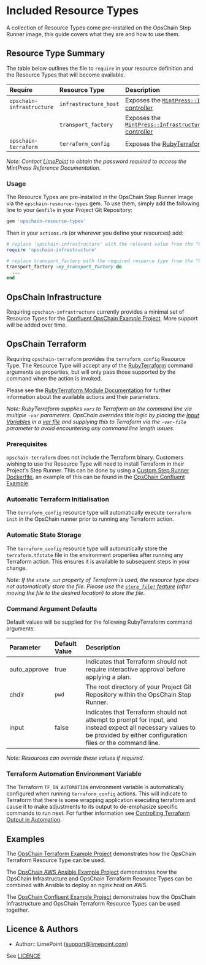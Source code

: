 # Included Resource Types

A collection of Resource Types come pre-installed on the OpsChain Step Runner image, this guide covers what they are and how to use them.

## Resource Type Summary

The table below outlines the file to `require` in your resource definition and the Resource Types that will become available.

| Require                   | Resource Type      | Description                          |
| :------------------------ | :-------------------- | :----------------------------------- |
| `opschain-infrastructure` | `infrastructure_host` | Exposes the [`MintPress::Infrastructure::Host` controller](https://docs.limepoint.com/reference/ruby/MintPress/Infrastructure/Host.html) |
|                           | `transport_factory`   | Exposes the [`MintPress::Infrastructure::TransportFactory` controller](https://docs.limepoint.com/reference/ruby/MintPress/Infrastructure/TransportFactory.html) |
| `opschain-terraform`      | `terraform_config`    | Exposes the [RubyTerraform](https://github.com/infrablocks/ruby_terraform/tree/v1.2.0) gem |

_Note: Contact [LimePoint](mailto:opschain@limepoint.com) to obtain the password required to access the MintPress Reference Documentation._

### Usage

The Resource Types are pre-installed in the OpsChain Step Runner Image via the `opschain-resource-types` gem. To use them, simply add the following line to your `Gemfile` in your Project Git Repository:

```ruby
gem 'opschain-resource-types'
```

Then in your `actions.rb` (or wherever you define your resources) add:

```ruby
# replace 'opschain-infrastructure' with the relevant value from the "Require" column in the table above
require 'opschain-infrastructure'

# replace transport_factory with the required resource type from the "Resource Type" column in the table above
transport_factory :my_transport_factory do
  ...
end
```

## OpsChain Infrastructure

Requiring `opschain-infrastructure` currently provides a minimal set of Resource Types for the [Confluent OpsChain Example Project](https://github.com/LimePoint/opschain-examples-confluent). More support will be added over time.

## OpsChain Terraform

Requiring `opschain-terraform` provides the `terraform_config` Resource Type. The Resource Type will accept any of the [RubyTerraform](https://github.com/infrablocks/ruby_terraform/blob/v1.2.0/README.md) command arguments as properties, but will only pass those supported by the command when the action is invoked.

Please see the [RubyTerraform Module Documentation](https://infrablocks.github.io/ruby_terraform/RubyTerraform.html) for further information about the available actions and their parameters.

_Note: RubyTerraform supplies `vars` to Terraform on the command line via multiple `-var` parameters. OpsChain overrides this logic by placing the [Input Variables](https://www.terraform.io/docs/language/values/variables.html) in a [var file](https://www.terraform.io/docs/language/values/variables.html#variable-definitions-tfvars-files) and supplying this to Terraform via the `-var-file` parameter to avoid encountering any command line length issues._

### Prerequisites

`opschain-terraform` does not include the Terraform binary. Customers wishing to use the Resource Type will need to install Terraform in their Project's Step Runner. This can be done by using a [Custom Step Runner Dockerfile](../developing_resources.md#custom-step-runner-dockerfiles), an example of this can be found in the [OpsChain Confluent Example](https://github.com/LimePoint/opschain-examples-confluent/blob/75473f7fbac4150b3d5c583dfc52c6b22044552f/.opschain/Dockerfile#L8).

### Automatic Terraform Initialisation

The `terraform_config` resource type will automatically execute `terraform init` in the OpsChain runner prior to running any Terraform action.

### Automatic State Storage

The `terraform_config` resource type will automatically store the `terraform.tfstate` file in the environment properties after running any Terraform action. This ensures it is available to subsequent steps in your change.

_Note: If the `state_out` property of Terraform is used, the resource type does not automatically store the file. Please use the [`store_file!` feature](properties.md#storing--removing-files) (after moving the file to the desired location) to store the file._

### Command Argument Defaults

Default values will be supplied for the following RubyTerraform command arguments:

Parameter    | Default Value | Description
:----------- | :------------ | :-------------------------------------------------------------------------------
auto_approve | true          | Indicates that Terraform should not require interactive approval before applying a plan.
chdir        | `pwd`         | The root directory of your Project Git Repository within the OpsChain Step Runner.
input        | false         | Indicates that Terraform should not attempt to prompt for input, and instead expect all necessary values to be provided by either configuration files or the command line.

_Note: Resources can override these values if required._

### Terraform Automation Environment Variable

The Terraform `TF_IN_AUTOMATION` environment variable is automatically configured when running `terraform_config` actions. This will indicate to Terraform that there is some wrapping application executing terraform and cause it to make adjustments to its output to de-emphasize specific commands to run next. For further information see [Controlling Terraform Output in Automation](https://learn.hashicorp.com/tutorials/terraform/automate-terraform#controlling-terraform-output-in-automation).

## Examples

The [OpsChain Terraform Example Project](https://github.com/LimePoint/opschain-examples-terraform) demonstrates how the OpsChain Terraform Resource Type can be used.

The [OpsChain AWS Ansible Example Project](https://github.com/LimePoint/opschain-examples-ansible) demonstrates how the OpsChain Infrastructure and OpsChain Terraform Resource Types can be combined with Ansible to deploy an nginx host on AWS.

The [OpsChain Confluent Example Project](https://github.com/LimePoint/opschain-examples-confluent) demonstrates how the OpsChain Infrastructure and OpsChain Terraform Resource Types can be used together.

## Licence & Authors

- Author:: LimePoint (support@limepoint.com)

See [LICENCE](../../LICENCE)
